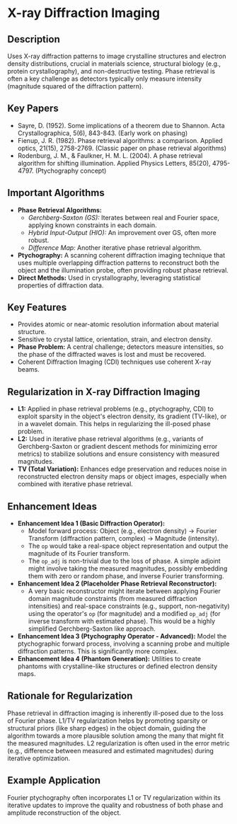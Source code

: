# X-ray Diffraction Imaging

## Description
Uses X-ray diffraction patterns to image crystalline structures and electron density distributions, crucial in materials science, structural biology (e.g., protein crystallography), and non-destructive testing. Phase retrieval is often a key challenge as detectors typically only measure intensity (magnitude squared of the diffraction pattern).

## Key Papers
*   Sayre, D. (1952). Some implications of a theorem due to Shannon. Acta Crystallographica, 5(6), 843-843. (Early work on phasing)
*   Fienup, J. R. (1982). Phase retrieval algorithms: a comparison. Applied optics, 21(15), 2758-2769. (Classic paper on phase retrieval algorithms)
*   Rodenburg, J. M., & Faulkner, H. M. L. (2004). A phase retrieval algorithm for shifting illumination. Applied Physics Letters, 85(20), 4795-4797. (Ptychography concept)

## Important Algorithms
*   **Phase Retrieval Algorithms:**
    *   *Gerchberg-Saxton (GS):* Iterates between real and Fourier space, applying known constraints in each domain.
    *   *Hybrid Input-Output (HIO):* An improvement over GS, often more robust.
    *   *Difference Map:* Another iterative phase retrieval algorithm.
*   **Ptychography:** A scanning coherent diffraction imaging technique that uses multiple overlapping diffraction patterns to reconstruct both the object and the illumination probe, often providing robust phase retrieval.
*   **Direct Methods:** Used in crystallography, leveraging statistical properties of diffraction data.

## Key Features
*   Provides atomic or near-atomic resolution information about material structure.
*   Sensitive to crystal lattice, orientation, strain, and electron density.
*   **Phase Problem:** A central challenge; detectors measure intensities, so the phase of the diffracted waves is lost and must be recovered.
*   Coherent Diffraction Imaging (CDI) techniques use coherent X-ray beams.

## Regularization in X-ray Diffraction Imaging
*   **L1:** Applied in phase retrieval problems (e.g., ptychography, CDI) to exploit sparsity in the object's electron density, its gradient (TV-like), or in a wavelet domain. This helps in regularizing the ill-posed phase problem.
*   **L2:** Used in iterative phase retrieval algorithms (e.g., variants of Gerchberg-Saxton or gradient descent methods for minimizing error metrics) to stabilize solutions and ensure consistency with measured magnitudes.
*   **TV (Total Variation):** Enhances edge preservation and reduces noise in reconstructed electron density maps or object images, especially when combined with iterative phase retrieval.

## Enhancement Ideas
*   **Enhancement Idea 1 (Basic Diffraction Operator):**
    *   Model forward process: Object (e.g., electron density) -> Fourier Transform (diffraction pattern, complex) -> Magnitude (intensity).
    *   The `op` would take a real-space object representation and output the magnitude of its Fourier transform.
    *   The `op_adj` is non-trivial due to the loss of phase. A simple adjoint might involve taking the measured magnitudes, possibly embedding them with zero or random phase, and inverse Fourier transforming.
*   **Enhancement Idea 2 (Placeholder Phase Retrieval Reconstructor):**
    *   A very basic reconstructor might iterate between applying Fourier domain magnitude constraints (from measured diffraction intensities) and real-space constraints (e.g., support, non-negativity) using the operator's `op` (for magnitude) and a modified `op_adj` (for inverse transform with estimated phase). This would be a highly simplified Gerchberg-Saxton like approach.
*   **Enhancement Idea 3 (Ptychography Operator - Advanced):** Model the ptychographic forward process, involving a scanning probe and multiple diffraction patterns. This is significantly more complex.
*   **Enhancement Idea 4 (Phantom Generation):** Utilities to create phantoms with crystalline-like structures or defined electron density maps.

## Rationale for Regularization
Phase retrieval in diffraction imaging is inherently ill-posed due to the loss of Fourier phase. L1/TV regularization helps by promoting sparsity or structural priors (like sharp edges) in the object domain, guiding the algorithm towards a more plausible solution among the many that might fit the measured magnitudes. L2 regularization is often used in the error metric (e.g., difference between measured and estimated magnitudes) during iterative optimization.

## Example Application
Fourier ptychography often incorporates L1 or TV regularization within its iterative updates to improve the quality and robustness of both phase and amplitude reconstruction of the object.
